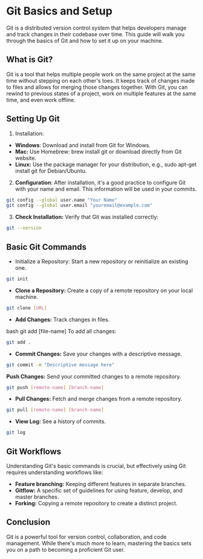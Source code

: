 # Git Basics and Setup
Git is a distributed version control system that helps developers manage and track changes in their codebase over time. This guide will walk you through the basics of Git and how to set it up on your machine.

## What is Git?
Git is a tool that helps multiple people work on the same project at the same time without stepping on each other's toes. It keeps track of changes made to files and allows for merging those changes together. With Git, you can rewind to previous states of a project, work on multiple features at the same time, and even work offline.

## Setting Up Git
1. Installation:

* **Windows**: Download and install from Git for Windows.
* **Mac:** Use Homebrew: brew install git or download directly from Git website.
* **Linux:** Use the package manager for your distribution, e.g., sudo apt-get install git for Debian/Ubuntu.
2. **Configuration**: After installation, it's a good practice to configure Git with your name and email. This information will be used in your commits.

```bash
git config --global user.name "Your Name"
git config --global user.email "youremail@example.com"
```
3. **Check Installation:** Verify that Git was installed correctly:

```bash
git --version
```
## Basic Git Commands
* Initialize a Repository: Start a new repository or reinitialize an existing one.

```bash
git init
```
* **Clone a Repository:** Create a copy of a remote repository on your local machine.
```bash
git clone [URL]
```
* **Add Changes:** Track changes in files.

bash
git add [file-name]
To add all changes:

```bash
git add .
```

* **Commit Changes:** Save your changes with a descriptive message.

```bash
git commit -m "Descriptive message here"
```
**Push Changes:** Send your committed changes to a remote repository.

```bash
git push [remote-name] [branch-name]
```
* **Pull Changes:** Fetch and merge changes from a remote repository.

```bash
git pull [remote-name] [branch-name]
```
* **View Log:** See a history of commits.

```bash
git log
```

## Git Workflows
Understanding Git's basic commands is crucial, but effectively using Git requires understanding workflows like:

* **Feature branching:** Keeping different features in separate branches.
* **Gitflow:** A specific set of guidelines for using feature, develop, and master branches.
* **Forking:** Copying a remote repository to create a distinct project.

## Conclusion
Git is a powerful tool for version control, collaboration, and code management. While there's much more to learn, mastering the basics sets you on a path to becoming a proficient Git user.

